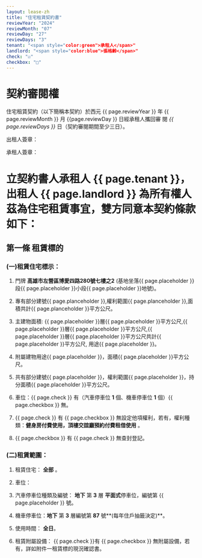 ```yaml
---
layout: lease-zh
title: "住宅租賃契約書"
reviewYear: "2024"
reviewMonth: "07"
reviewDay: "27"
reviewDays: "3"
tenant: "<span style="color:green">承租人</span>"
landlord: "<span style="color:blue">張格齡</span>"
check: "☑️"
checkbox: "□"
---
```



# 契約審閱權  
住宅租賃契約（以下簡稱本契約）於西元 {{ page.reviewYear }} 年 {{ page.reviewMonth }} 月 {{page.reviewDay }} 日經承租人攜回審 閱 _{{ page.reviewDays }}_ 日（契約審閱期間至少三日）。 


出租人簽章： 

承租人簽章： 




# 立契約書人承租人 {{ page.tenant }}，出租人 {{ page.landlord }} 為所有權人茲為住宅租賃事宜，雙方同意本契約條款如下： 


## 第一條 租賃標的 

### (一)租賃住宅標示： 

1. 門牌 **高雄市左營區博愛四路280號七樓之2** (基地坐落{{ page.placeholder }}段{{ page.placeholder }}小段{{ page.placeholder }}地號)。

1. 專有部分建號{{ page.planceholder }},權利範圍{{ page.planceholder }},面積共計{{ page.planceholder }}平方公尺。

  1. 主建物面積:
{{ page.placeholder }}層{{ page.placeholder }}平方公尺,{{ page.placeholder }}層{{ page.placeholder }}平方公尺,{{ page.placeholder }}層{{ page.placeholder }}平方公尺共計{{ page.placeholder }}平方公尺, 用途{{ page.placeholder }}。

  1. 附屬建物用途{{ page.placeholder }}，面積{{ page.placeholder }}平方公尺。 

1. 共有部分建號{{ page.placeholder }}，權利範圍{{ page.placeholder }}，持分面積{{ page.placeholder }}平方公尺。 

1. 車位：{{ page.check }} 有（汽車停車位 **1** 個、機車停車位 **1** 個）{{ page.checkbox }} 無。 

1. {{ page.check }} 有 {{ page.checkbox }} 無設定他項權利，若有，權利種類：**健身房付費使用，頂樓交誼廳預約付費租借使用** 。 

1. {{ page.checkbox }} 有 {{ page.check }} 無查封登記。 

### (二)租賃範圍： 

1. 租賃住宅： **全部** 。 

1. 車位： 
  1. 汽車停車位種類及編號： 
**地下** 第 **3** 層 **平面式**停車位，編號第 {{ page.placeholder }} 號。 
  1. 機車停車位：**地下** 第 **3** 層編號第 **87** 號**(每年住戶抽籤決定)**。 
  1. 使用時間： **全日**。
 

1. 租賃附屬設備： 
{{ page.check }}有 {{ page.checkbox }} 無附屬設備，若有，詳如附件一租賃標的現況確認書。 

